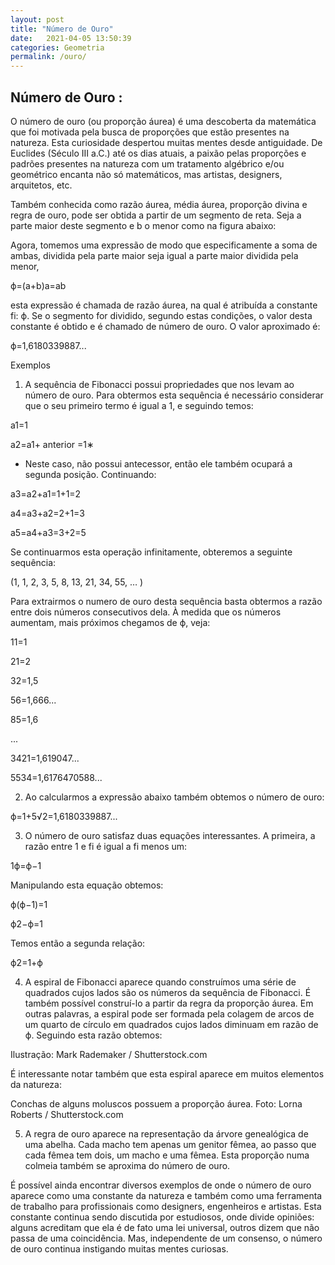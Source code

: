 ```yaml
---
layout: post
title: "Número de Ouro"
date:   2021-04-05 13:50:39
categories: Geometria
permalink: /ouro/
---
```

## Número de Ouro :
O número de ouro (ou proporção áurea) é uma descoberta da matemática que foi motivada pela busca de proporções que estão presentes na natureza. Esta curiosidade despertou muitas mentes desde antiguidade. De Euclides (Século III a.C.) até os dias atuais, a paixão pelas proporções e padrões presentes na natureza com um tratamento algébrico e/ou geométrico encanta não só matemáticos, mas artistas, designers, arquitetos, etc.

Também conhecida como razão áurea, média áurea, proporção divina e regra de ouro, pode ser obtida a partir de um segmento de reta. Seja a parte maior deste segmento e b o menor como na figura abaixo:

Agora, tomemos uma expressão de modo que especificamente a soma de ambas, dividida pela parte maior seja igual a parte maior dividida pela menor,

ϕ=(a+b)a=ab

esta expressão é chamada de razão áurea, na qual é atribuída a constante fi: ϕ. Se o segmento for dividido, segundo estas condições, o valor desta constante é obtido e é chamado de número de ouro. O valor aproximado é:

ϕ=1,6180339887...

Exemplos

1) A sequência de Fibonacci possui propriedades que nos levam ao número de ouro. Para obtermos esta sequência é necessário considerar que o seu primeiro termo é igual a 1, e seguindo temos:

a1=1

a2=a1+ anterior =1∗

* Neste caso, não possui antecessor, então ele também ocupará a segunda posição. Continuando:

a3=a2+a1=1+1=2

a4=a3+a2=2+1=3

a5=a4+a3=3+2=5

Se continuarmos esta operação infinitamente, obteremos a seguinte sequência:

(1, 1, 2, 3, 5, 8, 13, 21, 34, 55, … )

Para extrairmos o numero de ouro desta sequência basta obtermos a razão entre dois números consecutivos dela. À medida que os números aumentam, mais próximos chegamos de ϕ, veja:

11=1

21=2

32=1,5

56=1,666...

85=1,6

...

3421=1,619047...

5534=1,6176470588...

2) Ao calcularmos a expressão abaixo também obtemos o número de ouro:

ϕ=1+5√2=1,6180339887...

3) O número de ouro satisfaz duas equações interessantes. A primeira, a razão entre 1 e fi é igual a fi menos um:

1ϕ=ϕ−1

Manipulando esta equação obtemos:

ϕ(ϕ−1)=1

ϕ2−ϕ=1

Temos então a segunda relação:

ϕ2=1+ϕ

4) A espiral de Fibonacci aparece quando construímos uma série de quadrados cujos lados são os números da sequência de Fibonacci. É também possível construí-lo a partir da regra da proporção áurea. Em outras palavras, a espiral pode ser formada pela colagem de arcos de um quarto de círculo em quadrados cujos lados diminuam em razão de ϕ. Seguindo esta razão obtemos:

Ilustração: Mark Rademaker / Shutterstock.com

É interessante notar também que esta espiral aparece em muitos elementos da natureza:

Conchas de alguns moluscos possuem a proporção áurea. Foto: Lorna Roberts / Shutterstock.com

5) A regra de ouro aparece na representação da árvore genealógica de uma abelha. Cada macho tem apenas um genitor fêmea, ao passo que cada fêmea tem dois, um macho e uma fêmea. Esta proporção numa colmeia também se aproxima do número de ouro.

É possível ainda encontrar diversos exemplos de onde o número de ouro aparece como uma constante da natureza e também como uma ferramenta de trabalho para profissionais como designers, engenheiros e artistas. Esta constante continua sendo discutida por estudiosos, onde divide opiniões: alguns acreditam que ela é de fato uma lei universal, outros dizem que não passa de uma coincidência. Mas, independente de um consenso, o número de ouro continua instigando muitas mentes curiosas. 